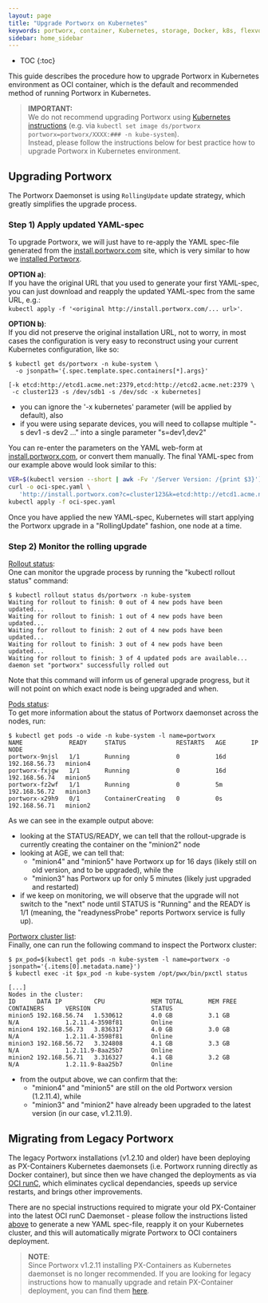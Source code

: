 ```yaml
---
layout: page
title: "Upgrade Portworx on Kubernetes"
keywords: portworx, container, Kubernetes, storage, Docker, k8s, flexvol, pv, persistent disk
sidebar: home_sidebar
---
```


* TOC
{:toc}

This guide describes the procedure how to upgrade Portworx in Kubernetes environment as OCI container, which is the default and recommended method of running Portworx in Kubernetes.


>**IMPORTANT:**<br/>We do not recommend upgrading Portworx using [Kubernetes instructions](https://kubernetes.io/docs/tasks/manage-daemon/update-daemon-set/) (e.g. via `kubectl set image ds/portworx portworx=portworx/XXXX:### -n kube-system`).<br/>
>Instead, please follow the instructions below for best practice how to upgrade Portworx in Kubernetes environment.


## Upgrading Portworx

The Portworx Daemonset is using `RollingUpdate` update strategy, which greatly simplifies the upgrade process.

### Step 1) Apply updated YAML-spec

To upgrade Portworx, we will just have to re-apply the YAML spec-file generated from the [install.portworx.com](http://install.portworx.com) site, which is very similar to how we [installed Portworx](/scheduler/kubernetes/install.html#install).


**OPTION a)**:<br/>
If you have the original URL that you used to generate your first YAML-spec, you can just download and reapply the updated YAML-spec from the same URL, e.g.:<br/>`kubectl apply -f '<original http://install.portworx.com/... url>'`.



**OPTION b)**:<br/>
If you did not preserve the original installation URL, not to worry, in most cases the configuration is very easy to reconstruct using your current Kubernetes configuration, like so:

```
$ kubectl get ds/portworx -n kube-system \
  -o jsonpath='{.spec.template.spec.containers[*].args}'

[-k etcd:http://etcd1.acme.net:2379,etcd:http://etcd2.acme.net:2379 \
 -c cluster123 -s /dev/sdb1 -s /dev/sdc -x kubernetes]
```
* you can ignore the '-x kubernetes' parameter (will be applied by default), also
* if you were using separate devices, you will need to collapse multiple "-s dev1 -s dev2 ..." into a single parameter "s=dev1,dev2"

You can re-enter the parameters on the YAML web-form at [install.portworx.com](http://install.portworx.com), or convert them manually.
The final YAML-spec from our example above would look similar to this:

```bash
VER=$(kubectl version --short | awk -Fv '/Server Version: /{print $3}')
curl -o oci-spec.yaml \
   'http://install.portworx.com?c=cluster123&k=etcd:http://etcd1.acme.net:2379,etcd:http://etcd2.acme.net:2379&s=/dev/sdb1,/dev/sdc&kbver=$VER'
kubectl apply -f oci-spec.yaml
```



Once you have applied the new YAML-spec, Kubernetes will start applying the Portworx upgrade in a "RollingUpdate" fashion, one node at a time.


### Step 2) Monitor the rolling upgrade

<U>Rollout status</U>:<br/>
One can monitor the upgrade process by running the "kubectl rollout status" command:

```
$ kubectl rollout status ds/portworx -n kube-system
Waiting for rollout to finish: 0 out of 4 new pods have been updated...
Waiting for rollout to finish: 1 out of 4 new pods have been updated...
Waiting for rollout to finish: 2 out of 4 new pods have been updated...
Waiting for rollout to finish: 3 out of 4 new pods have been updated...
Waiting for rollout to finish: 3 of 4 updated pods are available...
daemon set "portworx" successfully rolled out
```

Note that this command will inform us of general upgrade progress, but it will not point on which exact node is being upgraded and when.

<U>Pods status</U>:<br/>
To get more information about the status of Portworx daemonset across the nodes, run:

```
$ kubectl get pods -o wide -n kube-system -l name=portworx
NAME             READY     STATUS              RESTARTS   AGE       IP              NODE
portworx-9njsl   1/1       Running             0          16d       192.168.56.73   minion4
portworx-fxjgw   1/1       Running             0          16d       192.168.56.74   minion5
portworx-fz2wf   1/1       Running             0          5m        192.168.56.72   minion3
portworx-x29h9   0/1       ContainerCreating   0          0s        192.168.56.71   minion2
```

As we can see in the example output above:

* looking at the STATUS/READY, we can tell that the rollout-upgrade is currently creating the container on the "minion2" node
* looking at AGE, we can tell that:
   - "minion4" and "minion5" have Portworx up for 16 days (likely still on old version, and to be upgraded), while the
   - "minion3" has Portworx up for only 5 minutes (likely just upgraded and restarted)
* if we keep on monitoring, we will observe that the upgrade will not switch to the "next" node until STATUS is "Running" and the READY is 1/1 (meaning, the "readynessProbe" reports Portworx service is fully up).

<U>Portworx cluster list</U>:<br/>
Finally, one can run the following command to inspect the Portworx cluster:

```
$ px_pod=$(kubectl get pods -n kube-system -l name=portworx -o jsonpath='{.items[0].metadata.name}')
$ kubectl exec -it $px_pod -n kube-system /opt/pwx/bin/pxctl status

[...]
Nodes in the cluster:
ID      DATA IP         CPU             MEM TOTAL       MEM FREE        CONTAINERS      VERSION                 STATUS
minion5 192.168.56.74   1.530612        4.0 GB          3.1 GB          N/A             1.2.11.4-3598f81        Online
minion4 192.168.56.73   3.836317        4.0 GB          3.0 GB          N/A             1.2.11.4-3598f81        Online
minion3 192.168.56.72   3.324808        4.1 GB          3.3 GB          N/A             1.2.11.9-8aa25b7        Online
minion2 192.168.56.71   3.316327        4.1 GB          3.2 GB          N/A             1.2.11.9-8aa25b7        Online
```
* from the output above, we can confirm that the:
   - "minion4" and "minion5" are still on the old Portworx version (1.2.11.4), while
   - "minion3" and "minion2" have already been upgraded to the latest version (in our case, v1.2.11.9).


## Migrating from Legacy Portworx

The legacy Portworx installations (v1.2.10 and older) have been deploying as PX-Containers Kubernetes daemonsets (i.e. Portworx running directly as Docker container), but since then we have changed the deployments as via [OCI runC](/runc/index.html), which eliminates cyclical dependancies, speeds up service restarts, and brings other improvements.

There are no special instructions required to migrate your old PX-Container into the latest OCI runC Daemonset - please follow the instructions listed [above](#upgrading-portworx) to generate a new YAML spec-file, reapply it on your Kubernetes cluster, and this will automatically migrate Portworx to OCI containers deployment.


>**NOTE**:<br/>Since Portworx v1.2.11 installing PX-Containers as Kubernetes daemonset is no longer recommended.  If you are looking for legacy instructions how to manually upgrade and retain PX-Container deployment, you can find them [here](/scheduler/kubernetes/upgrade-legacy.html).
